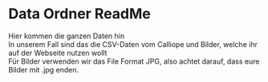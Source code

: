 # Data Ordner ReadMe

Hier kommen die ganzen Daten hin  
In unserem Fall sind das die CSV-Daten vom Calliope und Bilder, welche ihr auf der Webseite nutzen wollt  
Für Bilder verwenden wir das File Format JPG, also achtet darauf, dass eure Bilder mit .jpg enden.
